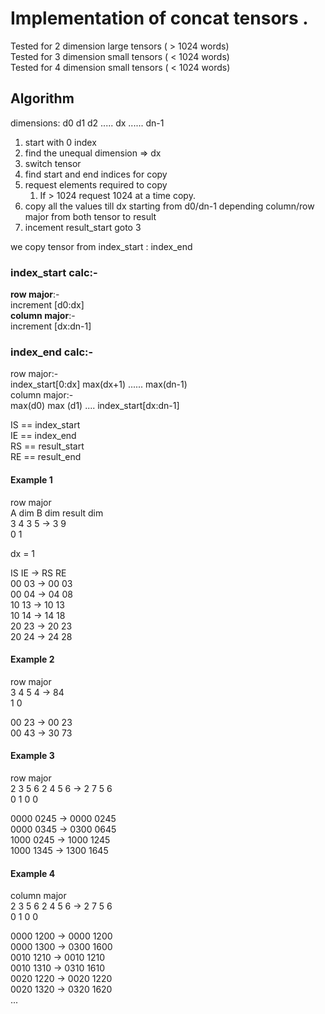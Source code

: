 # Implementation of concat tensors .

Tested for 2 dimension large tensors ( > 1024 words)  
Tested for 3 dimension small tensors ( < 1024 words)  
Tested for 4 dimension small tensors ( < 1024 words)  


## Algorithm
dimensions: d0 d1 d2 ..... dx ...... dn-1

1.  start with 0 index 
2. find the unequal dimension => dx
3. switch tensor
4. find start and end indices for copy
5. request elements required to copy
    1. If > 1024 request 1024 at a time copy.
6. copy all the values till dx starting from d0/dn-1 depending column/row major from both tensor to result 
7. incement result_start goto 3

we copy tensor from index_start : index_end 

### index_start calc:-
**row major**:-</br>
increment [d0:dx] </br>
**column major**:- </br>
increment [dx:dn-1]</br>

### index_end calc:- 
row major:-</br>
index_start[0:dx] max(dx+1) ...... max(dn-1)</br>
column major:-</br>
max(d0) max (d1) .... index_start[dx:dn-1] </br>

IS == index_start</br>
IE == index_end</br>
RS == result_start</br>
RE == result_end</br>

#### Example  1
row major</br>
A dim B dim  result dim   </br>
3 4   3 5 -> 3 9</br>
0 1</br>

dx = 1</br>

IS IE -> RS RE</br>
00 03 -> 00 03</br>
00 04 -> 04 08</br>
10 13 -> 10 13</br>
10 14 -> 14 18</br>
20 23 -> 20 23</br>
20 24 -> 24 28</br>

#### Example 2
row major</br>
3 4   5 4 -> 84</br>
1 0</br>

00 23 -> 00 23 </br>
00 43 -> 30 73 </br>

#### Example 3
row major</br>
2 3 5 6   2 4 5 6 -> 2 7 5 6</br>
0 1 0 0</br>

0000 0245 -> 0000 0245 </br>
0000 0345 -> 0300 0645 </br>
1000 0245 -> 1000 1245</br>
1000 1345 -> 1300 1645</br>

#### Example 4
column major</br>
2 3 5 6   2 4 5 6 -> 2 7 5 6</br>
0 1 0 0</br>

0000 1200 -> 0000 1200</br>
0000 1300 -> 0300 1600</br>
0010 1210 -> 0010 1210</br>
0010 1310 -> 0310 1610</br>
0020 1220 -> 0020 1220</br>
0020 1320 -> 0320 1620</br>
...</br>
